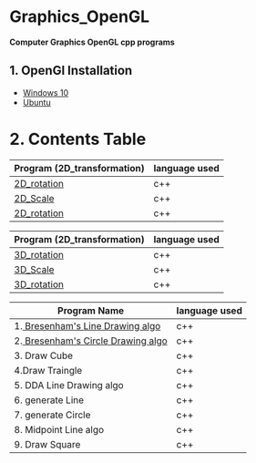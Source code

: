 # Graphics_OpenGL
**Computer  Graphics OpenGL cpp programs**

## 1. OpenGl Installation 

- [Windows 10](https://medium.com/@bhargav.chippada/how-to-setup-opengl-on-mingw-w64-in-windows-10-64-bits-b77f350cea7e)
- [Ubuntu](https://askubuntu.com/questions/96087/how-to-install-opengl-glut-libraries)

# 2. Contents Table

| Program (2D_transformation)          | language used|
|--------------------------------------|--------------|
|[2D_rotation](https://github.com/chakrabortysayantan699/Graphics_OpenGL/blob/main/Codes/2D_transformation/rotation.cpp)                           |  c++         |
|[2D_Scale](https://github.com/chakrabortysayantan699/Graphics_OpenGL/blob/main/Codes/2D_transformation/scale.cpp)                              |  c++         |
|[2D_rotation](https://github.com/chakrabortysayantan699/Graphics_OpenGL/blob/main/Codes/2D_transformation/translate.cpp)                           |  c++         |


| Program (2D_transformation)          | language used|
|--------------------------------------|--------------|
|[3D_rotation](https://github.com/chakrabortysayantan699/Graphics_OpenGL/blob/main/Codes/3D_Transformation/rotation.cpp)                           |  c++         |
|[3D_Scale](https://github.com/chakrabortysayantan699/Graphics_OpenGL/blob/main/Codes/3D_Transformation/scale.cpp)                              |  c++         |
|[3D_rotation](https://github.com/chakrabortysayantan699/Graphics_OpenGL/blob/main/Codes/3D_Transformation/translate.cpp)                           |  c++         |



| Program Name                         | language used|
|--------------------------------------|--------------|
|1.[ Bresenham's Line Drawing algo](https://github.com/chakrabortysayantan699/Graphics_OpenGL/blob/main/Codes/BRlineDrawing.cpp)      |  c++         |
|2.[ Bresenham's Circle Drawing algo](https://github.com/chakrabortysayantan699/Graphics_OpenGL/blob/main/Codes/Bresenhams_circle.cpp)   |  c++         |
|3. Draw Cube                          |  c++         |
|4.Draw Traingle                       |  c++         |
|5. DDA Line Drawing algo              |  c++         |
|6. generate Line                      |  c++         |
|7. generate Circle                    |  c++         |
|8. Midpoint Line algo                 |  c++         |
|9. Draw Square                        |  c++         |





